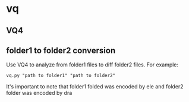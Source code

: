 vq
========

## VQ4 ##



## folder1 to folder2 conversion ##
Use VQ4 to analyze from folder1 files to diff folder2 files. For example:

```
vq.py "path to folder1" "path to folder2"
```

It's important to note that folder1 folded was encoded by ele and folder2 folder was encoded by dra